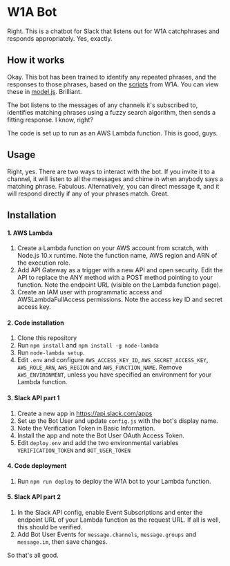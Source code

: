 # W1A Bot
Right. This is a chatbot for Slack that listens out for W1A catchphrases and responds appropriately. Yes, exactly.

## How it works
Okay. This bot has been trained to identify any repeated phrases, and the responses to those phrases, based on the [scripts](https://www.springfieldspringfield.co.uk/episode_scripts.php?tv-show=w1a-2014) from W1A. You can view these in [model.js](model.js). Brilliant.

The bot listens to the messages of any channels it's subscribed to, identifies  matching phrases using a fuzzy search algorithm, then sends a fitting response. I know, right?

The code is set up to run as an AWS Lambda function. This is good, guys.

## Usage
Right, yes. There are two ways to interact with the bot. If you invite it to a channel, it will listen to all the messages and chime in when anybody says a matching phrase. Fabulous. Alternatively, you can direct message it, and it will respond directly if any of your phrases match. Great.

## Installation

#### 1. AWS Lambda
1. Create a Lambda function on your AWS account from scratch, with Node.js 10.x runtime. Note the function name, AWS region and ARN of the execution role.
1. Add API Gateway as a trigger with a new API and open security. Edit the API to replace the ANY method with a POST method pointing to your function. Note the endpoint URL (visible on the Lambda function page).
1. Create an IAM user with programmatic access and AWSLambdaFullAccess permissions. Note the access key ID and secret access key.

#### 2. Code installation
1. Clone this repository
1. Run `npm install` and `npm install -g node-lambda`
1. Run `node-lambda setup`.
1. Edit `.env` and configure `AWS_ACCESS_KEY_ID`, `AWS_SECRET_ACCESS_KEY`, `AWS_ROLE_ARN`, `AWS_REGION` and `AWS_FUNCTION_NAME`. Remove `AWS_ENVIRONMENT`, unless you have specified an environment for your Lambda function.

#### 3. Slack API part 1
1. Create a new app in https://api.slack.com/apps
1. Set up the Bot User and update `config.js` with the bot's display name.
1. Note the Verification Token in Basic Information.
1. Install the app and note the Bot User OAuth Access Token.
1. Edit `deploy.env` and add the two environmental variables `VERIFICATION_TOKEN` and `BOT_USER_TOKEN`

#### 4. Code deployment
1. Run `npm run deploy` to deploy the W1A bot to your Lambda function.

#### 5. Slack API part 2
1. In the Slack API config, enable Event Subscriptions and enter the endpoint URL of your Lambda function as the request URL. If all is well, this should be verified.
1. Add Bot User Events for `message.channels`, `message.groups` and `message.im`, then save changes.


So that's all good.
